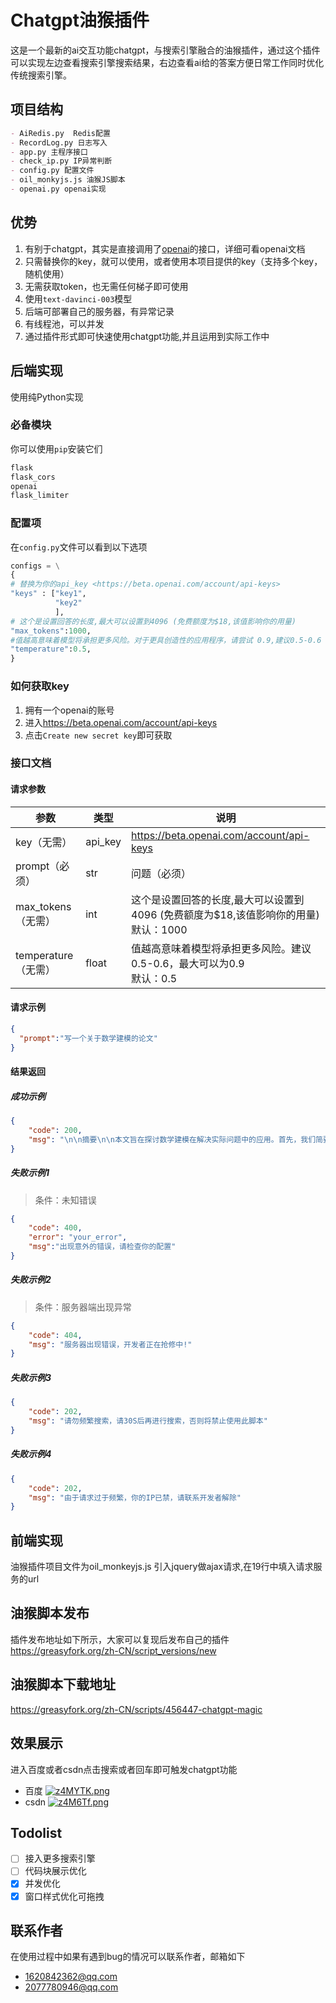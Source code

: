 # Chatgpt油猴插件

这是一个最新的ai交互功能chatgpt，与搜索引擎融合的油猴插件，通过这个插件可以实现左边查看搜索引擎搜索结果，右边查看ai给的答案方便日常工作同时优化传统搜索引擎。

## 项目结构

```markdown
- AiRedis.py  Redis配置
- RecordLog.py 日志写入 
- app.py 主程序接口
- check_ip.py IP异常判断
- config.py 配置文件
- oil_monkyjs.js 油猴JS脚本
- openai.py openai实现
```

## 优势

1. 有别于chatgpt，其实是直接调用了[openai](https://beta.openai.com/docs)的接口，详细可看openai文档
2. 只需替换你的key，就可以使用，或者使用本项目提供的key（支持多个key，随机使用）
3. 无需获取token，也无需任何梯子即可使用
4. 使用`text-davinci-003`模型
5. 后端可部署自己的服务器，有异常记录
6. 有线程池，可以并发
7. 通过插件形式即可快速使用chatgpt功能,并且运用到实际工作中



## 后端实现

使用纯Python实现

### 必备模块

你可以使用`pip`安装它们

```python
flask
flask_cors
openai
flask_limiter
```

### 配置项

在`config.py`文件可以看到以下选项

```python
configs = \
{
# 替换为你的api_key <https://beta.openai.com/account/api-keys>
"keys" : ["key1",
          "key2"
          ],
# 这个是设置回答的长度,最大可以设置到4096 (免费额度为$18,该值影响你的用量)
"max_tokens":1000,
#值越高意味着模型将承担更多风险。对于更具创造性的应用程序，请尝试 0.9,建议0.5-0.6
"temperature":0.5,
}
```

### 如何获取key

1. 拥有一个openai的账号
2. 进入<https://beta.openai.com/account/api-keys>
3. 点击`Create new secret key`即可获取

### 接口文档

#### 请求参数
| 参数                | 类型    | 说明                                                         |
| ------------------- | ------- | ------------------------------------------------------------ |
| key（无需）         | api_key | https://beta.openai.com/account/api-keys                     |
| prompt（必须）      | str     | 问题（必须）                                                 |
| max_tokens（无需）  | int     | 这个是设置回答的长度,最大可以设置到4096 (免费额度为$18,该值影响你的用量)<br />默认：1000 |
| temperature（无需） | float   | 值越高意味着模型将承担更多风险。建议0.5-0.6，最大可以为0.9<br />默认：0.5 |


#### 请求示例
```json
{
  "prompt":"写一个关于数学建模的论文"
}
```
#### 结果返回

##### 成功示例

```json
{
    "code": 200,
    "msg": "\n\n摘要\n\n本文旨在探讨数学建模在解决实际问题中的应用。首先，我们简要介绍了数学建模的定义和特点，以及它在工程和科学中的重要性。其次，我们给出了一个具体的数学建模案例，该案例涉及货运"
}
```
##### 失败示例1

>  条件：未知错误

```json
{
    "code": 400,
    "error": "your_error",
    "msg":"出现意外的错误，请检查你的配置"
}
```

##### 失败示例2

> 条件：服务器端出现异常

```json
{
    "code": 404,
    "msg": "服务器出现错误，开发者正在抢修中!"
}
```

##### 失败示例3

```json
{
    "code": 202,
    "msg": "请勿频繁搜索，请30S后再进行搜索，否则将禁止使用此脚本"
}
```

##### 失败示例4

```json
{
    "code": 202,
    "msg": "由于请求过于频繁，你的IP已禁，请联系开发者解除"
}
```



## 前端实现

油猴插件项目文件为oil_monkeyjs.js
引入jquery做ajax请求,在19行中填入请求服务的url

## 油猴脚本发布
插件发布地址如下所示，大家可以复现后发布自己的插件
https://greasyfork.org/zh-CN/script_versions/new
## 油猴脚本下载地址
https://greasyfork.org/zh-CN/scripts/456447-chatgpt-magic
## 效果展示
进入百度或者csdn点击搜索或者回车即可触发chatgpt功能
* 百度
[![z4MYTK.png](https://s1.ax1x.com/2022/12/12/z4MYTK.png)](https://imgse.com/i/z4MYTK)
* csdn
[![z4M6Tf.png](https://s1.ax1x.com/2022/12/12/z4M6Tf.png)](https://imgse.com/i/z4M6Tf)
## Todolist


- [ ] 接入更多搜索引擎
- [ ] 代码块展示优化
- [x] 并发优化
- [x] 窗口样式优化可拖拽

## 联系作者
在使用过程中如果有遇到bug的情况可以联系作者，邮箱如下
* 1620842362@qq.com
* 2077780946@qq.com